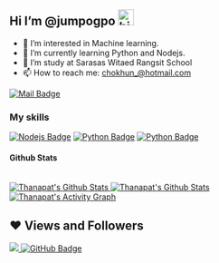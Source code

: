 ## Hi I’m @jumpogpo <img src="https://user-images.githubusercontent.com/1303154/88677602-1635ba80-d120-11ea-84d8-d263ba5fc3c0.gif" width="28px" alt="hi">

- 👀 I’m interested in Machine learning.
- 🌱 I’m currently learning Python and Nodejs.
- 🏫 I’m study at Sarasas Witaed Rangsit School
- 📫 How to reach me: chokhun_@hotmail.com

[![Mail Badge](https://img.shields.io/badge/-chokhun_@hotmail.com-c0392b?style=flat&labelColor=c0392b&logo=gmail&logoColor=white)](chokhun_@hotmail.com)

<!-- TODO: Make technologies links takes you to repositories -->
### My skills

[![Nodejs Badge](https://img.shields.io/badge/-Nodejs-3C873A?style=for-the-badge&labelColor=black&logo=node.js&logoColor=3C873A)](#) [![Python Badge](https://img.shields.io/badge/-Python-3776ab?style=for-the-badge&labelColor=black&logo=python)](#) [![Python Badge](https://img.shields.io/badge/-Lua-0e00a8?style=for-the-badge&labelColor=black&logo=lua)](#)

#### Github Stats

<br/>
    <a href="https://github.com/jumpogpo/">
        <img alt="Thanapat's Github Stats" src="https://github-readme-stats.vercel.app/api?username=jumpogpo&show_icons=true&theme=dark"/>
    </a>
    <a href="https://github.com/jumpogpo/">
        <img alt="Thanapat's Github Stats" src="https://github-readme-stats.vercel.app/api/top-langs/?username=jumpogpo&langs_count=5&theme=dark"/>
    </a>
    <a href="https://github.com/jumpogpo/">
        <img alt="Thanapat's Activity Graph" src="https://activity-graph.herokuapp.com/graph?username=jumpogpo&bg_color=0000&color=b5b5b5&line=ffffff&point=78fe96&hide_border=true&theme=dark"/>
    </a>
<br/>

## ❤ Views and Followers
<a href="https://github.com/jumpogpo/">
    <img src="https://komarev.com/ghpvc/?username=jumpogpo">
</a>
<a href="https://github.com/jumpogpo/"><img src="https://img.shields.io/github/followers/jumpogpo?label=Followers&style=social" alt="GitHub Badge"></a>
